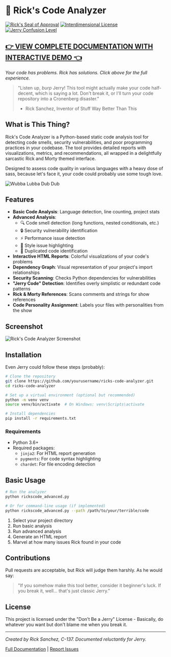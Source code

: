# 🧪 Rick's Code Analyzer

[![Rick's Seal of Approval](https://img.shields.io/badge/Rick%20Sanchez-Approved-brightgreen)](https://github.com/yourusername/ricks-code-analyzer)
[![Interdimensional License](https://img.shields.io/badge/license-Interdimensional-blue)](https://github.com/yourusername/ricks-code-analyzer)
[![Jerry Confusion Level](https://img.shields.io/badge/Jerry%20Confusion-High-orange)](https://github.com/yourusername/ricks-code-analyzer)

## [👉 VIEW COMPLETE DOCUMENTATION WITH INTERACTIVE DEMO 👈](https://yourusername.github.io/ricks-code-analyzer)
*Your code has problems. Rick has solutions. Click above for the full experience.*

> "Listen up, *burp* Jerry! This tool might actually make your code half-decent, which is saying a lot. Don't break it, or I'll turn your code repository into a Cronenberg disaster."
> - Rick Sanchez, Inventor of Stuff Way Better Than This

## What is This Thing?

Rick's Code Analyzer is a Python-based static code analysis tool for detecting code smells, security vulnerabilities, and poor programming practices in your codebase. The tool provides detailed reports with visualizations, metrics, and recommendations, all wrapped in a delightfully sarcastic Rick and Morty themed interface.

Designed to assess code quality in various languages with a heavy dose of sass, because let's face it, your code could probably use some tough love.

![Wubba Lubba Dub Dub](https://img.shields.io/badge/Wubba%20Lubba-Dub%20Dub-ff69b4)

## Features

- **Basic Code Analysis**: Language detection, line counting, project stats
- **Advanced Analysis**: 
  - 🔍 Code smell detection (long functions, nested conditionals, etc.)
  - 🔒 Security vulnerability identification
  - ⚡ Performance issue detection
  - 🎨 Style issue highlighting
  - 🔄 Duplicated code identification
- **Interactive HTML Reports**: Colorful visualizations of your code's problems
- **Dependency Graph**: Visual representation of your project's import relationships
- **Security Scanning**: Checks Python dependencies for vulnerabilities
- **"Jerry Code" Detection**: Identifies overly simplistic or redundant code patterns
- **Rick & Morty References**: Scans comments and strings for show references
- **Code Personality Assignment**: Labels your files with personalities from the show

## Screenshot

![Rick's Code Analyzer Screenshot](https://via.placeholder.com/800x450?text=Rick%27s+Code+Analyzer+Screenshot)

## Installation

Even Jerry could follow these steps (probably):

```bash
# Clone the repository 
git clone https://github.com/yourusername/ricks-code-analyzer.git
cd ricks-code-analyzer

# Set up a virtual environment (optional but recommended)
python -m venv venv
source venv/bin/activate  # On Windows: venv\Scripts\activate

# Install dependencies
pip install -r requirements.txt
```

### Requirements

- Python 3.6+
- Required packages:
  - `jinja2`: For HTML report generation
  - `pygments`: For code syntax highlighting
  - `chardet`: For file encoding detection

## Basic Usage

```bash
# Run the analyzer
python rickscode_advanced.py

# Or for command-line usage (if implemented)
python rickscode_advanced.py --path /path/to/your/terrible/code
```

1. Select your project directory
2. Run basic analysis
3. Run advanced analysis
4. Generate an HTML report
5. Marvel at how many issues Rick found in your code

## Contributions

Pull requests are acceptable, but Rick will judge them harshly. As he would say:

> "If you somehow make this tool better, consider it beginner's luck. If you break it, well... that's just classic Jerry."

## License

This project is licensed under the "Don't Be a Jerry" License - Basically, do whatever you want but don't blame me when you break it.

---

*Created by Rick Sanchez, C-137. Documented reluctantly for Jerry.*

[Full Documentation](https://yourusername.github.io/ricks-code-analyzer) | [Report Issues](https://github.com/yourusername/ricks-code-analyzer/issues)